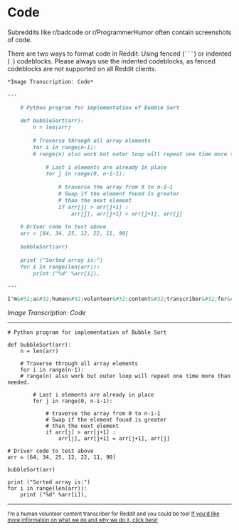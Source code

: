 # Code

Subreddits like r/badcode or r/ProgrammerHumor often contain screenshots of code.

There are two ways to format code in Reddit: Using fenced (` ``` `) or indented (` `) codeblocks.
Please always use the indented codeblocks, as fenced codeblocks are not supported on all Reddit clients.

<div class="reddit-preview-container">
<div class="reddit-preview">

```markdown
*Image Transcription: Code*

---

    # Python program for implementation of Bubble Sort 
      
    def bubbleSort(arr): 
        n = len(arr) 
      
        # Traverse through all array elements 
        for i in range(n-1): 
        # range(n) also work but outer loop will repeat one time more than needed. 
      
            # Last i elements are already in place 
            for j in range(0, n-i-1): 
      
                # traverse the array from 0 to n-i-1 
                # Swap if the element found is greater 
                # than the next element 
                if arr[j] > arr[j+1] : 
                    arr[j], arr[j+1] = arr[j+1], arr[j] 
      
    # Driver code to test above 
    arr = [64, 34, 25, 12, 22, 11, 90] 
      
    bubbleSort(arr) 
      
    print ("Sorted array is:") 
    for i in range(len(arr)): 
        print ("%d" %arr[i]),  

---

I'm&#32;a&#32;human&#32;volunteer&#32;content&#32;transcriber&#32;for&#32;Reddit&#32;and&#32;you&#32;could&#32;be&#32;too!&#32;[If&#32;you'd&#32;like&#32;more&#32;information&#32;on&#32;what&#32;we&#32;do&#32;and&#32;why&#32;we&#32;do&#32;it,&#32;click&#32;here!](https://www.reddit.com/r/TranscribersOfReddit/wiki/index)
```

</div>
<div class="reddit-preview">

*Image Transcription: Code*

---


    # Python program for implementation of Bubble Sort 
      
    def bubbleSort(arr): 
        n = len(arr) 
      
        # Traverse through all array elements 
        for i in range(n-1): 
        # range(n) also work but outer loop will repeat one time more than needed. 
      
            # Last i elements are already in place 
            for j in range(0, n-i-1): 
      
                # traverse the array from 0 to n-i-1 
                # Swap if the element found is greater 
                # than the next element 
                if arr[j] > arr[j+1] : 
                    arr[j], arr[j+1] = arr[j+1], arr[j] 
      
    # Driver code to test above 
    arr = [64, 34, 25, 12, 22, 11, 90] 
      
    bubbleSort(arr) 
      
    print ("Sorted array is:") 
    for i in range(len(arr)): 
        print ("%d" %arr[i]),

---

<sup>I'm&#32;a&#32;human&#32;volunteer&#32;content&#32;transcriber&#32;for&#32;Reddit&#32;and&#32;you&#32;could&#32;be&#32;too!&#32;[If&#32;you'd&#32;like&#32;more&#32;information&#32;on&#32;what&#32;we&#32;do&#32;and&#32;why&#32;we&#32;do&#32;it,&#32;click&#32;here!](https://www.reddit.com/r/TranscribersOfReddit/wiki/index)</sup>

</div>
</div>
